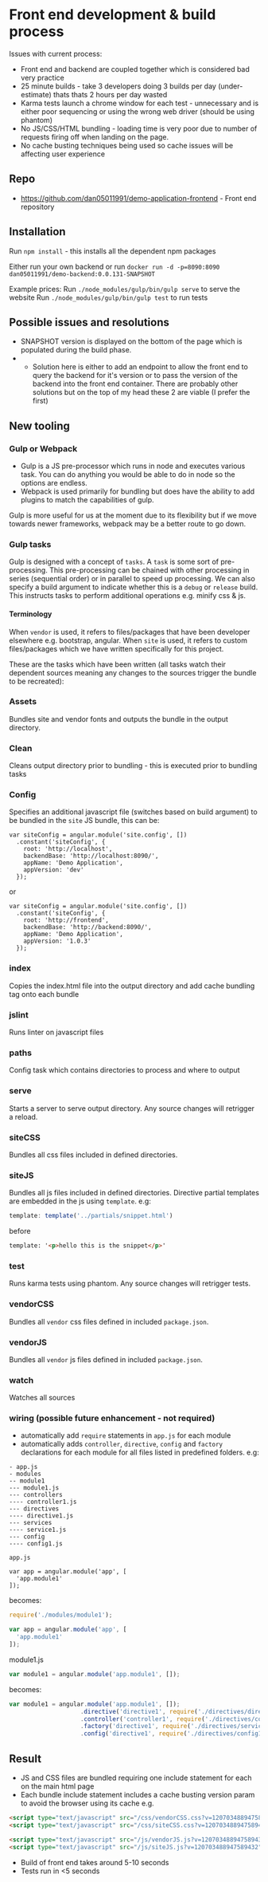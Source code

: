 # Front end development & build process

Issues with current process:
- Front end and backend are coupled together which is considered bad very practice
- 25 minute builds - take 3 developers doing 3 builds per day (under-estimate) thats thats 2 hours per day wasted
- Karma tests launch a chrome window for each test - unnecessary and is either poor sequencing or using the wrong web driver (should be using phantom)
- No JS/CSS/HTML bundling - loading time is very poor due to number of requests firing off when landing on the page.
- No cache busting techniques being used so cache issues will be affecting user experience

## Repo
- https://github.com/dan05011991/demo-application-frontend - Front end repository

## Installation

Run `npm install` - this installs all the dependent npm packages

Either run your own backend or run `docker run -d -p=8090:8090 dan05011991/demo-backend:0.0.131-SNAPSHOT`

Example prices:
Run `./node_modules/gulp/bin/gulp serve` to serve the website
Run `./node_modules/gulp/bin/gulp test` to run tests

## Possible issues and resolutions
- SNAPSHOT version is displayed on the bottom of the page which is populated during the build phase.
- - Solution here is either to add an endpoint to allow the front end to query the backend for it's version or to pass the version of the backend into the front end container. There are probably other solutions but on the top of my head these 2 are viable (I prefer the first)

## New tooling

### Gulp or Webpack
- Gulp is a JS pre-processor which runs in node and executes various task. You can do anything you would be able to do 
in node so the options are endless. 
- Webpack is used primarily for bundling but does have the ability to add plugins to match the capabilities of gulp.

Gulp is more useful for us at the moment due to its flexibility but if we move towards newer frameworks, webpack may be a better route to go down.

### Gulp tasks
Gulp is designed with a concept of `tasks`. A `task` is some sort of pre-processing. This pre-processing can be chained with other processing in series (sequential order) or in parallel to speed up processing. We can also specify a build argument to indicate whether this is a `debug` or `release` build. This instructs tasks to perform additional operations e.g. minify css & js.

#### Terminology
When `vendor` is used, it refers to files/packages that have been developer elsewhere e.g. bootstrap, angular.
When `site` is used, it refers to custom files/packages which we have written specifically for this project.

These are the tasks which have been written (all tasks watch their dependent sources meaning any changes to the sources trigger the bundle to be recreated):

### Assets
Bundles site and vendor fonts and outputs the bundle in the output directory.

### Clean
Cleans output directory prior to bundling - this is executed prior to bundling tasks

### Config
Specifies an additional javascript file (switches based on build argument) to be bundled in the `site` JS bundle, this can be:

```
var siteConfig = angular.module('site.config', [])
  .constant('siteConfig', {
    root: 'http://localhost',
    backendBase: 'http://localhost:8090/',
    appName: 'Demo Application',
    appVersion: 'dev'
  });
```
or
```
var siteConfig = angular.module('site.config', [])
  .constant('siteConfig', {
    root: 'http://frontend',
    backendBase: 'http://backend:8090/',
    appName: 'Demo Application',
    appVersion: '1.0.3'
  });
```

### index
Copies the index.html file into the output directory and add cache bundling tag onto each bundle

### jslint
Runs linter on javascript files

### paths
Config task which contains directories to process and where to output

### serve
Starts a server to serve output directory. Any source changes will retrigger a reload.

### siteCSS
Bundles all css files included in defined directories.

### siteJS
Bundles all js files included in defined directories. Directive partial templates are embedded in the js using `template`.
e.g:
```js
template: template('../partials/snippet.html')
```
before
```html
template: '<p>hello this is the snippet</p>'
```

### test
Runs karma tests using phantom. Any source changes will retrigger tests.

### vendorCSS
Bundles all `vendor` css files defined in included `package.json`.

### vendorJS
Bundles all `vendor` js files defined in included `package.json`.

### watch
Watches all sources

### wiring (possible future enhancement - not required)
- automatically add `require` statements in `app.js` for each module
- automatically adds `controller`, `directive`, `config` and `factory` declarations for each module for all files listed in predefined folders. e.g:
```
- app.js
- modules
-- module1
--- module1.js
--- controllers
---- controller1.js
--- directives
---- directive1.js
--- services
---- service1.js
--- config
---- config1.js
```

`app.js`
```
var app = angular.module('app', [
  'app.module1'
]);
```
becomes:
```js
require('./modules/module1');

var app = angular.module('app', [
  'app.module1'
]);
```

module1.js
```js
var module1 = angular.module('app.module1', []);
```
becomes:
```js
var module1 = angular.module('app.module1', []);
                    .directive('directive1', require('./directives/directive1'))
                    .controller('controller1', require('./directives/controller1'))
                    .factory('directive1', require('./directives/service1'))
                    .config('directive1', require('./directives/config1'));
```

## Result
- JS and CSS files are bundled requiring one include statement for each on the main html page
- Each bundle include statement includes a cache busting version param to avoid the browser using its cache e.g. 
```html
<script type="text/javascript" src="/css/vendorCSS.css?v=120703488947589432" />
<script type="text/javascript" src="/css/siteCSS.css?v=120703488947589432" />

<script type="text/javascript" src="/js/vendorJS.js?v=120703488947589432" />
<script type="text/javascript" src="/js/siteJS.js?v=120703488947589432" />
```
- Build of front end takes around 5-10 seconds
- Tests run in <5 seconds
